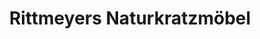 ---
title: "Rittmeyers Naturkratzmöbel"
url: /altmaerkische-hoehe/rittmeyers-naturkratzmoebel/
shop: Möbel
---